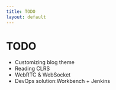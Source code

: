 ```yaml
---
title: TODO
layout: default
---
```

# TODO

* Customizing blog theme
* Reading CLRS
* WebRTC & WebSocket
* DevOps solution:Workbench + Jenkins
